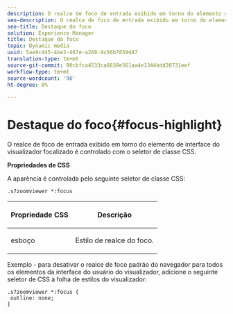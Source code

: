 ```yaml
---
description: O realce de foco de entrada exibido em torno do elemento de interface do visualizador focalizado é controlado com o seletor de classe CSS.
seo-description: O realce de foco de entrada exibido em torno do elemento de interface do visualizador focalizado é controlado com o seletor de classe CSS.
seo-title: Destaque do foco
solution: Experience Manager
title: Destaque do foco
topic: Dynamic media
uuid: 5ae9c445-4be2-467e-a268-9c56b7859d47
translation-type: tm+mt
source-git-commit: 90cbfca4533ca6639e561aa4e1344bdd20731eef
workflow-type: tm+mt
source-wordcount: '96'
ht-degree: 0%

---
```



# Destaque do foco{#focus-highlight}

O realce de foco de entrada exibido em torno do elemento de interface do visualizador focalizado é controlado com o seletor de classe CSS.

<!--<a id="section_061E550C1C1D4DB2BD663A898895B38C"></a>-->

**Propriedades de CSS**

A aparência é controlada pelo seguinte seletor de classe CSS:

```
.s7zoomviewer *:focus
```

<table id="table_94EE3F5BBE4547C0B4943471CEE7EDE4"> 
 <thead> 
  <tr> 
   <th colname="col1" class="entry"> <p> Propriedade CSS </p> </th> 
   <th colname="col2" class="entry"> <p>Descrição </p> </th> 
  </tr> 
 </thead>
 <tbody> 
  <tr> 
   <td colname="col1"> <p> <span class="codeph"> esboço  </span> </p> </td> 
   <td colname="col2"> <p>Estilo de realce do foco. </p> </td> 
  </tr> 
 </tbody> 
</table>

Exemplo - para desativar o realce de foco padrão do navegador para todos os elementos da interface do usuário do visualizador, adicione o seguinte seletor de CSS à folha de estilos do visualizador:

```
.s7zoomviewer *:focus { 
 outline: none; 
}
```


